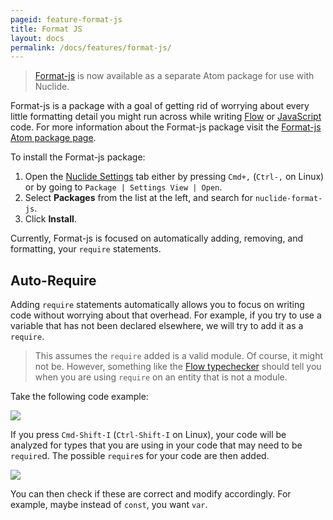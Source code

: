 ```yaml
---
pageid: feature-format-js
title: Format JS
layout: docs
permalink: /docs/features/format-js/
---
```


<!-- > This feature is currently experimental. For example, this currently does not handle using relative
> paths for the automatic `import`s and `require`s. -->

>[Format-js](https://atom.io/packages/nuclide-format-js) is now available as a separate Atom package for use with Nuclide.

Format-js is a package with a goal of getting rid of worrying about every little formatting detail you might run across while writing
[Flow](/docs/languages/flow) or [JavaScript](/docs/langauges/other/#javascript) code.  For more information about the Format-js package visit the [Format-js Atom package page](https://atom.io/packages/nuclide-format-js).

To install the Format-js package:

1. Open the [Nuclide Settings](/docs/editor/basics/#preferences-pane) tab either by pressing `Cmd+,` (`Ctrl-,` on Linux) or by going to `Package | Settings View | Open`.
2. Select **Packages** from the list at the left, and search for `nuclide-format-js`.
3. Click **Install**.

Currently, Format-js is focused on automatically adding, removing, and formatting, your `require` statements.

## Auto-Require

Adding `require` statements automatically allows you to focus on writing code without
worrying about that overhead. For example, if you try to use a variable that has not been declared
elsewhere, we will try to add it as a `require`.

> This assumes the `require` added is a valid module. Of course, it might not be.
> However, something like the [Flow typechecker](/docs/languages/flow) should tell you when you are
> using `require` on an entity that is not a module.

Take the following code example:

![](/static/images/docs/feature-format-js-before.png)

If you press `Cmd-Shift-I` (`Ctrl-Shift-I` on Linux), your code will be analyzed for types that
you are using in your code that may need to be `require`d. The possible `require`s for your code are then added.

![](/static/images/docs/feature-format-js-after.png)

You can then check if these are correct and modify accordingly. For example, maybe instead of
`const`, you want `var`.

<!-- ## Settings -->

<!-- There are customizable settings for this Format-js plugin in the Nuclide Settings. -->

<!-- ![](/static/images/docs/feature-format-js-settings.png) -->
